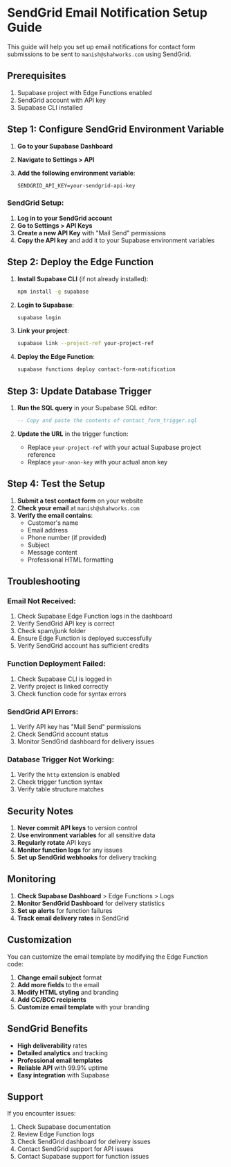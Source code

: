 # SendGrid Email Notification Setup Guide

This guide will help you set up email notifications for contact form submissions to be sent to `manish@shahworks.com` using SendGrid.

## Prerequisites

1. Supabase project with Edge Functions enabled
2. SendGrid account with API key
3. Supabase CLI installed

## Step 1: Configure SendGrid Environment Variable

1. **Go to your Supabase Dashboard**
2. **Navigate to Settings > API**
3. **Add the following environment variable**:

   ```
   SENDGRID_API_KEY=your-sendgrid-api-key
   ```

### SendGrid Setup:
1. **Log in to your SendGrid account**
2. **Go to Settings > API Keys**
3. **Create a new API Key** with "Mail Send" permissions
4. **Copy the API key** and add it to your Supabase environment variables

## Step 2: Deploy the Edge Function

1. **Install Supabase CLI** (if not already installed):
   ```bash
   npm install -g supabase
   ```

2. **Login to Supabase**:
   ```bash
   supabase login
   ```

3. **Link your project**:
   ```bash
   supabase link --project-ref your-project-ref
   ```

4. **Deploy the Edge Function**:
   ```bash
   supabase functions deploy contact-form-notification
   ```

## Step 3: Update Database Trigger

1. **Run the SQL query** in your Supabase SQL editor:
   ```sql
   -- Copy and paste the contents of contact_form_trigger.sql
   ```

2. **Update the URL** in the trigger function:
   - Replace `your-project-ref` with your actual Supabase project reference
   - Replace `your-anon-key` with your actual anon key

## Step 4: Test the Setup

1. **Submit a test contact form** on your website
2. **Check your email** at `manish@shahworks.com`
3. **Verify the email contains**:
   - Customer's name
   - Email address
   - Phone number (if provided)
   - Subject
   - Message content
   - Professional HTML formatting

## Troubleshooting

### Email Not Received:
1. Check Supabase Edge Function logs in the dashboard
2. Verify SendGrid API key is correct
3. Check spam/junk folder
4. Ensure Edge Function is deployed successfully
5. Verify SendGrid account has sufficient credits

### Function Deployment Failed:
1. Check Supabase CLI is logged in
2. Verify project is linked correctly
3. Check function code for syntax errors

### SendGrid API Errors:
1. Verify API key has "Mail Send" permissions
2. Check SendGrid account status
3. Monitor SendGrid dashboard for delivery issues

### Database Trigger Not Working:
1. Verify the `http` extension is enabled
2. Check trigger function syntax
3. Verify table structure matches

## Security Notes

1. **Never commit API keys** to version control
2. **Use environment variables** for all sensitive data
3. **Regularly rotate** API keys
4. **Monitor function logs** for any issues
5. **Set up SendGrid webhooks** for delivery tracking

## Monitoring

1. **Check Supabase Dashboard** > Edge Functions > Logs
2. **Monitor SendGrid Dashboard** for delivery statistics
3. **Set up alerts** for function failures
4. **Track email delivery rates** in SendGrid

## Customization

You can customize the email template by modifying the Edge Function code:

1. **Change email subject** format
2. **Add more fields** to the email
3. **Modify HTML styling** and branding
4. **Add CC/BCC recipients**
5. **Customize email template** with your branding

## SendGrid Benefits

- **High deliverability** rates
- **Detailed analytics** and tracking
- **Professional email templates**
- **Reliable API** with 99.9% uptime
- **Easy integration** with Supabase

## Support

If you encounter issues:
1. Check Supabase documentation
2. Review Edge Function logs
3. Check SendGrid dashboard for delivery issues
4. Contact SendGrid support for API issues
5. Contact Supabase support for function issues 